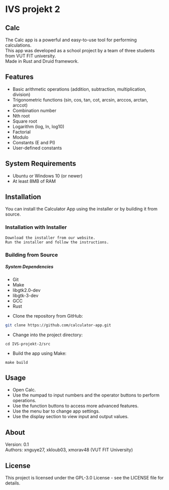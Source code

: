 # IVS projekt 2

## Calc

The Calc app is a powerful and easy-to-use tool for performing calculations.<br>
This app was developed as a school project by a team of three students from VUT FIT university.<br>
Made in Rust and Druid framework.

## Features

- Basic arithmetic operations (addition, subtraction, multiplication, division)
- Trigonometric functions (sin, cos, tan, cot, arcsin, arccos, arctan, arccot)
- Combination number
- Nth root
- Square root
- Logarithm (log, ln, log10)
- Factorial
- Modulo
- Constants (E and PI)
- User-defined constants

## System Requirements

- Ubuntu or Windows 10 (or newer)
- At least 8MB of RAM

## Installation

You can install the Calculator App using the installer or by building it from source.
### Installation with Installer

    Download the installer from our website.
    Run the installer and follow the instructions.

### Building from Source
##### System Dependencies
- Git
- Make
- libgtk2.0-dev
- libgtk-3-dev
- GCC
- Rust

+ Clone the repository from GitHub:

```sh
git clone https://github.com/calculator-app.git
```

+ Change into the project directory:

```
cd IVS-projekt-2/src
```

+ Build the app using Make:

```
make build
```

## Usage

+ Open Calc.
+ Use the numpad to input numbers and the operator buttons to perform operations.
+ Use the function buttons to access more advanced features.
+ Use the menu bar to change app settings.
+ Use the display section to view input and output values.

## About
Version: 0.1<br>
Authors: xnguye27, xkloub03, xmorav48 (VUT FIT University)

## License

This project is licensed under the GPL-3.0 License - see the LICENSE file for details.

